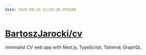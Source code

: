 ```yaml
---
date: 2025-08-12 11:25:26.474184
---
```


# [BartoszJarocki/cv](https://github.com/BartoszJarocki/cv)

minimalist CV web app with Next.js, TypeScript, Tailwind, GraphQL